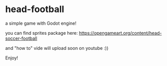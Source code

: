 # head-football
a simple game with Godot engine!

you can find sprites package here:
https://opengameart.org/content/head-soccer-football

and "how to" vide will upload soon on youtube :))

Enjoy!
